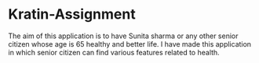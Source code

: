 # Kratin-Assignment
The aim of this application is to have Sunita sharma or any other senior citizen whose age is 65 healthy and better life. I have made this application in which senior citizen can find various features related to health.

